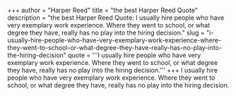 +++
author = "Harper Reed"
title = "the best Harper Reed Quote"
description = "the best Harper Reed Quote: I usually hire people who have very exemplary work experience. Where they went to school, or what degree they have, really has no play into the hiring decision."
slug = "i-usually-hire-people-who-have-very-exemplary-work-experience-where-they-went-to-school-or-what-degree-they-have-really-has-no-play-into-the-hiring-decision"
quote = '''I usually hire people who have very exemplary work experience. Where they went to school, or what degree they have, really has no play into the hiring decision.'''
+++
I usually hire people who have very exemplary work experience. Where they went to school, or what degree they have, really has no play into the hiring decision.
